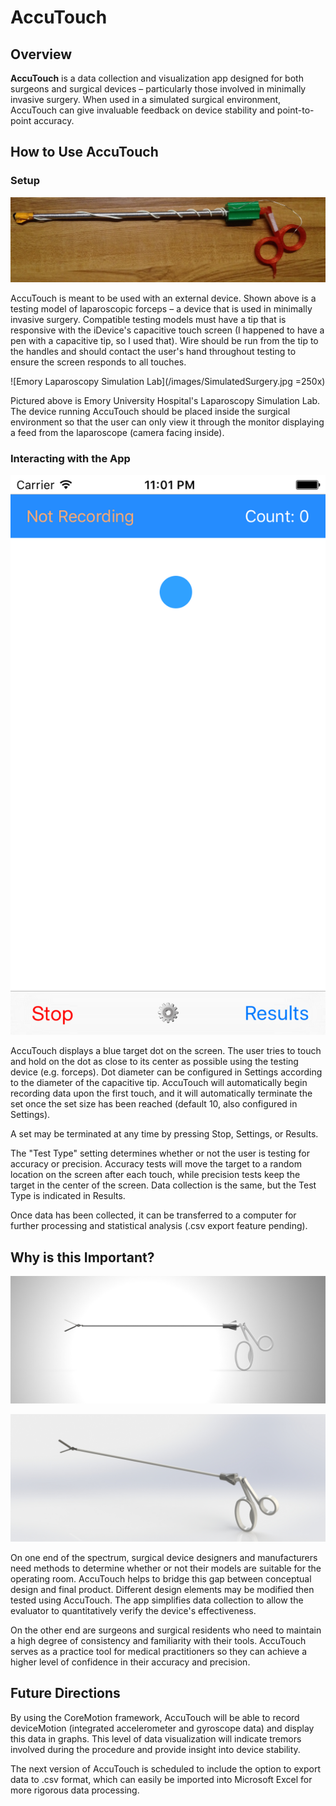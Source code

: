 # AccuTouch

## Overview

**AccuTouch** is a data collection and visualization app designed for both surgeons and surgical devices – particularly those involved in minimally invasive surgery. When used in a simulated surgical environment, AccuTouch can give invaluable feedback on device stability and point-to-point accuracy.

## How to Use AccuTouch

### Setup

![Compatible Test Device](/images/TestModel.JPG)

AccuTouch is meant to be used with an external device. Shown above is a testing model of laparoscopic forceps – a device that is used in minimally invasive surgery. Compatible testing models must have a tip that is responsive with the iDevice's capacitive touch screen (I happened to have a pen with a capacitive tip, so I used that). Wire should be run from the tip to the handles and should contact the user's hand throughout testing to ensure the screen responds to all touches.

![Emory Laparoscopy Simulation Lab](/images/SimulatedSurgery.jpg =250x)

Pictured above is Emory University Hospital's Laparoscopy Simulation Lab. The device running AccuTouch should be placed inside the surgical environment so that the user can only view it through the monitor displaying a feed from the laparoscope (camera facing inside).

### Interacting with the App

![Main Screen](/images/SimulatorSS.png)

AccuTouch displays a blue target dot on the screen. The user tries to touch and hold on the dot as close to its center as possible using the testing device (e.g. forceps). Dot diameter can be configured in Settings according to the diameter of the capacitive tip. AccuTouch will automatically begin recording data upon the first touch, and it will automatically terminate the set once the set size has been reached (default 10, also configured in Settings).

A set may be terminated at any time by pressing Stop, Settings, or Results.

The "Test Type" setting determines whether or not the user is testing for accuracy or precision. Accuracy tests will move the target to a random location on the screen after each touch, while precision tests keep the target in the center of the screen. Data collection is the same, but the Test Type is indicated in Results.

Once data has been collected, it can be transferred to a computer for further processing and statistical analysis (.csv export feature pending).

## Why is this Important?

![Front Rendering](/images/FrontRender.JPG)

![Perspective Rendering](/images/PerspectiveRender.JPG)

On one end of the spectrum, surgical device designers and manufacturers need methods to determine whether or not their models are suitable for the operating room. AccuTouch helps to bridge this gap between conceptual design and final product. Different design elements may be modified then tested using AccuTouch. The app simplifies data collection to allow the evaluator to quantitatively verify the device's effectiveness.

On the other end are surgeons and surgical residents who need to maintain a high degree of consistency and familiarity with their tools. AccuTouch serves as a practice tool for medical practitioners so they can achieve a higher level of confidence in their accuracy and precision.

## Future Directions

By using the CoreMotion framework, AccuTouch will be able to record deviceMotion (integrated accelerometer and gyroscope data) and display this data in graphs. This level of data visualization will indicate tremors involved during the procedure and provide insight into device stability.

The next version of AccuTouch is scheduled to include the option to export data to .csv format, which can easily be imported into Microsoft Excel for more rigorous data processing.